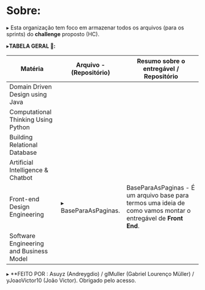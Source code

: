 # Sobre:

▸ Esta organização tem foco em armazenar todos os arquivos (para os sprints) do **challenge** proposto (HC). 


▸**TABELA GERAL 📁:**

| Matéria                                 | Arquivo - (Repositório) | Resumo sobre o entregável / Repositório                                                                         |
| --------------------------------------- | ----------------------- | --------------------------------------------------------------------------------------------------------------- |
| Domain Driven Design using Java         |                         |                                                                                                                 |
| Computational Thinking Using Python     |                         |                                                                                                                 |
| Building Relational Database            |                         |                                                                                                                 |
| Artificial Intelligence & Chatbot       |                         |                                                                                                                 |
| Front-end Design Engineering            | ▸ BaseParaAsPaginas.    | BaseParaAsPaginas - É um arquivo base para termos uma ideia de como vamos montar o entregável de **Front End**. |
| Software Engineering and Business Model |                         |                                                                                                                 |



▸ **FEITO POR : Asuyz (Andreygdio) / glMuller (Gabriel Lourenço Müller) / yJoaoVictor10 (João Victor). Obrigado pelo acesso.